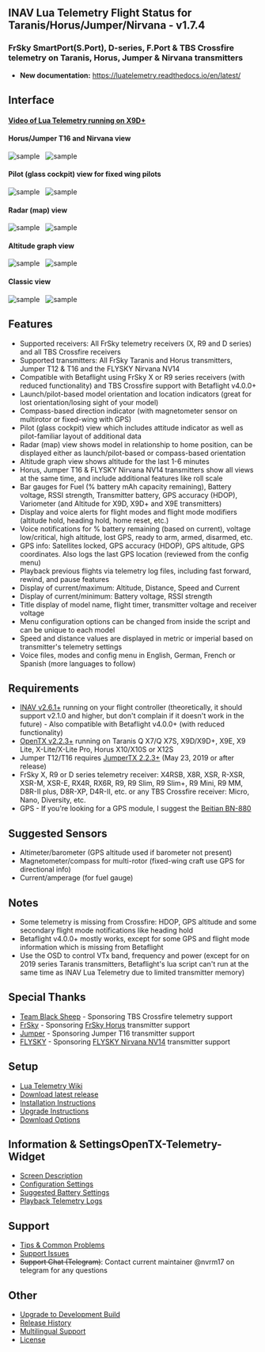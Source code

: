 ## INAV Lua Telemetry Flight Status for Taranis/Horus/Jumper/Nirvana - v1.7.4

### FrSky SmartPort(S.Port), D-series, F.Port & TBS Crossfire telemetry on Taranis, Horus, Jumper & Nirvana transmitters

- **New documentation:** https://luatelemetry.readthedocs.io/en/latest/

## Interface

#### [Video of Lua Telemetry running on X9D+](https://youtu.be/YaUgywuT1YM)

#### Horus/Jumper T16 and Nirvana view

![sample](assets/iNavHorus.png "View on Horus transmitters")&nbsp;&nbsp;
![sample](assets/iNavNirvana.jpg "View on Nirvana NV14 transmitter")

#### Pilot (glass cockpit) view for fixed wing pilots

![sample](assets/iNavQX7pilot.png "Pilot view on Q X7, X-Lite & Jumper T12")&nbsp;&nbsp;
![sample](assets/iNavX9Dpilot.png "Pilot view on Taranis X9D, X9D+ and X9E")

#### Radar (map) view

![sample](assets/iNavQX7radar.png "Radar view on Q X7, X-Lite & Jumper T12")&nbsp;&nbsp;
![sample](assets/iNavX9Dradar.png "Radar view on Taranis X9D, X9D+ and X9E")

#### Altitude graph view

![sample](assets/iNavQX7alt.png "Altitude graph view on Q X7, X-Lite & Jumper T12")&nbsp;&nbsp;
![sample](assets/iNavX9Dalt.png "Altitude graph view on Taranis X9D, X9D+ and X9E")

#### Classic view

![sample](assets/iNavQX7.png "Classic view on Q X7, X-Lite & Jumper T12")&nbsp;&nbsp;
![sample](assets/iNavX9D.png "Classic view on Taranis X9D, X9D+ and X9E")

## Features

* Supported receivers: All FrSky telemetry receivers (X, R9 and D series) and all TBS Crossfire receivers
* Supported transmitters: All FrSky Taranis and Horus transmitters, Jumper T12 & T16 and the FLYSKY Nirvana NV14
* Compatible with Betaflight using FrSky X or R9 series receivers (with reduced functionality) and TBS Crossfire support with Betaflight v4.0.0+
* Launch/pilot-based model orientation and location indicators (great for lost orientation/losing sight of your model)
* Compass-based direction indicator (with magnetometer sensor on multirotor or fixed-wing with GPS)
* Pilot (glass cockpit) view which includes attitude indicator as well as pilot-familiar layout of additional data
* Radar (map) view shows model in relationship to home position, can be displayed either as launch/pilot-based or compass-based orientation
* Altitude graph view shows altitude for the last 1-6 minutes
* Horus, Jumper T16 & FLYSKY Nirvana NV14 transmitters show all views at the same time, and include additional features like roll scale
* Bar gauges for Fuel (% battery mAh capacity remaining), Battery voltage, RSSI strength, Transmitter battery, GPS accuracy (HDOP), Variometer (and Altitude for X9D, X9D+ and X9E transmitters)
* Display and voice alerts for flight modes and flight mode modifiers (altitude hold, heading hold, home reset, etc.)
* Voice notifications for % battery remaining (based on current), voltage low/critical, high altitude, lost GPS, ready to arm, armed, disarmed, etc.
* GPS info: Satellites locked, GPS accuracy (HDOP), GPS altitude, GPS coordinates. Also logs the last GPS location (reviewed from the config menu)
* Playback previous flights via telemetry log files, including fast forward, rewind, and pause features
* Display of current/maximum: Altitude, Distance, Speed and Current
* Display of current/minimum: Battery voltage, RSSI strength
* Title display of model name, flight timer, transmitter voltage and receiver voltage
* Menu configuration options can be changed from inside the script and can be unique to each model
* Speed and distance values are displayed in metric or imperial based on transmitter's telemetry settings
* Voice files, modes and config menu in English, German, French or Spanish (more languages to follow)

## Requirements

* [INAV v2.6.1+](https://github.com/iNavFlight/inav/releases) running on your flight controller (theoretically, it should support v2.1.0 and higher, but don't complain if it doesn't work in the future) - Also compatible with Betaflight v4.0.0+ (with reduced functionality)
* [OpenTX v2.2.3+](http://www.open-tx.org/) running on Taranis Q X7/Q X7S, X9D/X9D+, X9E, X9 Lite, X-Lite/X-Lite Pro, Horus X10/X10S or X12S
* Jumper T12/T16 requires [JumperTX 2.2.3+](https://www.jumper.xyz/) (May 23, 2019 or after release)
* FrSky X, R9 or D series telemetry receiver: X4RSB, X8R, XSR, R-XSR, XSR-M, XSR-E, RX4R, RX6R, R9, R9 Slim, R9 Slim+, R9 Mini, R9 MM, D8R-II plus, D8R-XP, D4R-II, etc. or any TBS Crossfire receiver: Micro, Nano, Diversity, etc.
* GPS - If you're looking for a GPS module, I suggest the [Beitian BN-880](https://us.banggood.com/custlink/vvGD6DZWyg)

## Suggested Sensors

* Altimeter/barometer (GPS altitude used if barometer not present)
* Magnetometer/compass for multi-rotor (fixed-wing craft use GPS for directional info)
* Current/amperage (for fuel gauge)

## Notes

* Some telemetry is missing from Crossfire: HDOP, GPS altitude and some secondary flight mode notifications like heading hold
* Betaflight v4.0.0+ mostly works, except for some GPS and flight mode information which is missing from Betaflight
* Use the OSD to control VTx band, frequency and power (except for on 2019 series Taranis transmitters, Betaflight's lua script can't run at the same time as INAV Lua Telemetry due to limited transmitter memory)

## Special Thanks

* [Team Black Sheep](https://www.team-blacksheep.com/) - Sponsoring TBS Crossfire telemetry support
* [FrSky](https://www.frsky-rc.com/) - Sponsoring [FrSky Horus](https://us.banggood.com/custlink/vG3D6Kiprr) transmitter support
* [Jumper](https://www.jumper.xyz/) - Sponsoring Jumper T16 transmitter support
* [FLYSKY](https://www.flysky-cn.com/) - Sponsoring [FLYSKY Nirvana NV14](https://us.banggood.com/custlink/GmGm0GZcpt) transmitter support

## Setup

* [Lua Telemetry Wiki](https://github.com/iNavFlight/OpenTX-Telemetry-Widget/wiki)
* [Download latest release](https://github.com/iNavFlight/OpenTX-Telemetry-Widget/releases/latest)
* [Installation Instructions](https://github.com/iNavFlight/OpenTX-Telemetry-Widget/wiki/Installation)
* [Upgrade Instructions](https://github.com/iNavFlight/OpenTX-Telemetry-Widget/wiki/Upgrade)
* [Download Options](https://github.com/iNavFlight/OpenTX-Telemetry-Widget/wiki/Download-Options)

## Information & SettingsOpenTX-Telemetry-Widget

* [Screen Description](https://github.com/iNavFlight/OpenTX-Telemetry-Widget/wiki/Screen-Description)
* [Configuration Settings](https://github.com/iNavFlight/OpenTX-Telemetry-Widget/wiki/Configuration-Settings)
* [Suggested Battery Settings](https://github.com/iNavFlight/OpenTX-Telemetry-Widget/wiki/Suggested-Battery-Settings)
* [Playback Telemetry Logs](https://github.com/iNavFlight/OpenTX-Telemetry-Widget/wiki/Playback-Telemetry-Log-Files)

## Support

* [Tips & Common Problems](https://github.com/iNavFlight/OpenTX-Telemetry-Widget/wiki/Tips-&-Common-Problems)
* [Support Issues](https://github.com/iNavFlight/OpenTX-Telemetry-Widget/issues?q=is%3Aissue)
* ~~Support Chat (Telegram)~~: Contact current maintainer @nvrm17 on telegram for any questions

## Other

* [Upgrade to Development Build](https://github.com/iNavFlight/OpenTX-Telemetry-Widget/wiki/Upgrade-to-Development-Build)
* [Release History](https://github.com/iNavFlight/OpenTX-Telemetry-Widget/wiki/Change-Log)
* [Multilingual Support](https://github.com/iNavFlight/OpenTX-Telemetry-Widget/wiki/Multilingual-Support)
* [License](https://github.com/iNavFlight/OpenTX-Telemetry-Widget/blob/master/LICENSE)
